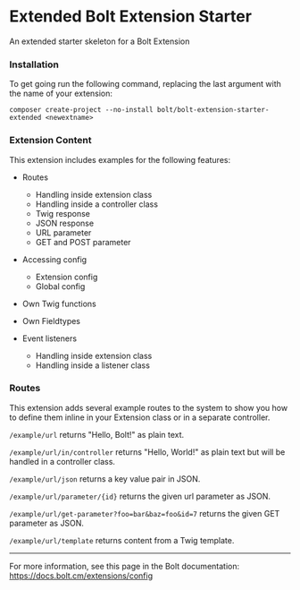 Extended Bolt Extension Starter
======================

An extended starter skeleton for a Bolt Extension

### Installation

To get going run the following command, replacing the last argument with the name of your extension:

`composer create-project --no-install bolt/bolt-extension-starter-extended <newextname>`  

### Extension Content

This extension includes examples for the following features:

- Routes
	- Handling inside extension class
	- Handling inside a controller class
	- Twig response
	- JSON response
	- URL parameter
	- GET and POST parameter

- Accessing config
	 - Extension config
	 - Global config

- Own Twig functions

- Own Fieldtypes

- Event listeners
	- Handling inside extension class
	- Handling inside a listener class
	
### Routes

This extension adds several example routes to the system to show you how to define them inline in your Extension class or in a separate controller.

`/example/url` returns "Hello, Bolt!" as plain text.

`/example/url/in/controller` returns "Hello, World!" as plain text but will be handled in a controller class.

`/example/url/json` returns a key value pair in JSON.

`/example/url/parameter/{id}` returns the given url parameter as JSON.

`/example/url/get-parameter?foo=bar&baz=foo&id=7` returns the given GET parameter as JSON.

`/example/url/template` returns content from a Twig template.

----

For more information, see this page in the Bolt documentation: https://docs.bolt.cm/extensions/config 

